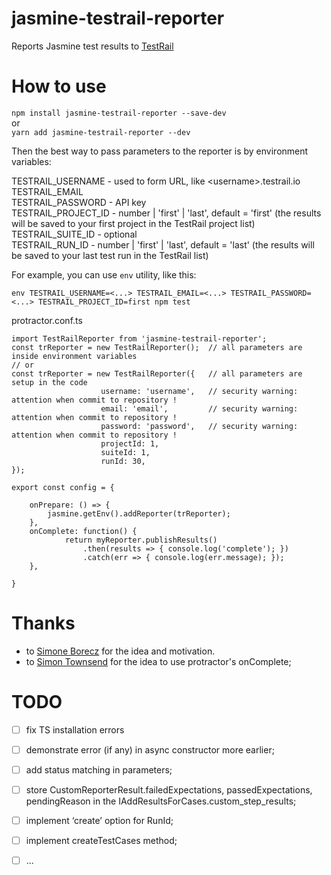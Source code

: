 # jasmine-testrail-reporter  
  
Reports Jasmine test results to [TestRail](http://www.gurock.com/testrail/)  
  
# How to use  
  
`npm install jasmine-testrail-reporter --save-dev`  
or  
`yarn add jasmine-testrail-reporter --dev`  
  
Then the best way to pass parameters to the reporter is by environment variables:  
  
TESTRAIL_USERNAME - used to form URL, like \<username>.testrail.io  
TESTRAIL_EMAIL  
TESTRAIL_PASSWORD - API key  
TESTRAIL_PROJECT_ID - number | 'first' | 'last', default = 'first' (the results will be saved to your first project in the TestRail project list)  
TESTRAIL_SUITE_ID - optional  
TESTRAIL_RUN_ID - number | 'first' | 'last', default = 'last' (the results will be saved to your last test run in the TestRail list)  
  
For example, you can use `env` utility, like this:  
```
env TESTRAIL_USERNAME=<...> TESTRAIL_EMAIL=<...> TESTRAIL_PASSWORD=<...> TESTRAIL_PROJECT_ID=first npm test  
```
  
  
protractor.conf.ts  
```
import TestRailReporter from 'jasmine-testrail-reporter';
const trReporter = new TestRailReporter();  // all parameters are inside environment variables
// or
const trReporter = new TestRailReporter({   // all parameters are setup in the code
                    username: 'username',   // security warning: attention when commit to repository !
                    email: 'email',         // security warning: attention when commit to repository !
                    password: 'password',   // security warning: attention when commit to repository !
                    projectId: 1,
                    suiteId: 1,
                    runId: 30,
});

export const config = {

    onPrepare: () => {
        jasmine.getEnv().addReporter(trReporter);
    },
    onComplete: function() {
            return myReporter.publishResults()
                .then(results => { console.log('complete'); })
                .catch(err => { console.log(err.message); });
    },

}  
```  
  
  
  
  
# Thanks  
- to [Simone Borecz](https://github.com/Noaa87) for the idea and motivation.  
- to [Simon Townsend](https://github.com/stowns) for the idea to use protractor's onComplete;  
  
  
# TODO  
- [    ] fix TS installation errors  
- [    ] demonstrate error (if any) in async constructor more earlier;  
- [    ] add status matching in parameters;  
- [    ] store CustomReporterResult.failedExpectations, passedExpectations, pendingReason in the IAddResultsForCases.custom_step_results;  
- [    ] implement ‘create’ option for RunId;  
- [    ] implement createTestCases method;  
- [    ] ...  
  
  
  